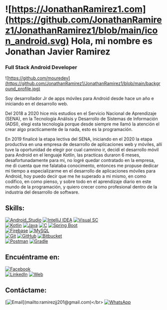 # ![https://JonathanRamirez1.com](https://github.com/JonathanRamirez1/JonathanRamirez1/blob/main/icon_android.svg) Hola, mi nombre es Jonathan Javier Ramirez
### Full Stack Android Developer

![https://github.com/mouredev](https://github.com/JonathanRamirez1/JonathanRamirez1/blob/main/background_profile.jpg)

Soy desarrollador Jr de apps móviles para Android desde hace un año e iniciando en el desarrollo web.

Del 2018 a 2020 hice mis estudios en el Servicio Nacional de Aprendizaje (SENA), en la Tecnología Análisis y Desarrollo de Sistemas de Información (ADSI), elegí esta tecnología porque desde siempre me llamó la atención el crear algo practicamente de la nada, esto es la programación.

En 2019 finalicé la etapa lectiva del SENA, iniciando en el 2020 la etapa productiva en una empresa de desarrollo de aplicaciones web y móviles, allí tuve la oportunidad de elegir por cual camnino ir, decidí el desarrollo móvil para Android en el lenguaje Kotlin, las practicas duraron 6 meses, desafortunadamente para mi, no logré quedar contratado en la empresa, me di cuenta que me falataba conocimento, entonces me propuse dedicar mi tiempo a especializarme en el desarrollo de aplicaciones móviles para Android, hoy puedo decir que me he superado a mi mismo, en como codifico, en como pienso, y sobre todo en el aprendizaje diario en este mundo de la programación, y quiero crecer como profesional dentro de la industria del desarrollo de software.

## Skills:
[![Android_Studio](https://img.shields.io/badge/Android_Studio-3DDC84?style=for-the-badge&logo=android-studio&logoColor=white&labelColor=101010)]()
[![IntelliJ IDEA](https://img.shields.io/badge/IntelliJIDEA-000000.svg?style=for-the-badge&logo=intellij-idea&logoColor=white&labelColor=101010)]()
[![Visual SC](https://img.shields.io/badge/Visual%20Studio%20Code-0078d7.svg?style=for-the-badge&logo=visual-studio-code&logoColor=white&labelColor=101010)]()</br>
[![Kotlin](https://img.shields.io/badge/Kotlin-%23ED8B00?style=for-the-badge&logo=kotlin&logoColor=white&labelColor=101010)]()
[![Java](https://img.shields.io/badge/Java-007396?style=for-the-badge&logo=java&logoColor=white&labelColor=101010)]()
[![C](https://img.shields.io/badge/c-%2300599C.svg?style=for-the-badge&logo=c&logoColor=white&labelColor=101010)]()
[![Spring Boot](https://img.shields.io/badge/Spring_Boot-%236DB33F.svg?style=for-the-badge&logo=spring-boot&logoColor=white&labelColor=101010)]()</br>
[![Firebase](https://img.shields.io/badge/Firebase-FFCA28?style=for-the-badge&logo=firebase&logoColor=white&labelColor=101010)]()
[![MySQL](https://img.shields.io/badge/mysql-%2300f.svg?style=for-the-badge&logo=mysql&logoColor=white&labelColor=101010)]()</br>
[![Git](https://img.shields.io/badge/git-%23F05033.svg?style=for-the-badge&logo=git&logoColor=white&labelColor=101010)]()
[![GitHub](https://img.shields.io/badge/github-%23121011.svg?style=for-the-badge&logo=github&logoColor=white&labelColor=101010)]()
[![Bitbucket](https://img.shields.io/badge/bitbucket-%230047B3.svg?style=for-the-badge&logo=bitbucket&logoColor=white&labelColor=101010)]()</br>
[![Postman](https://img.shields.io/badge/Postman-FF6C37?style=for-the-badge&logo=postman&logoColor=white&labelColor=101010)]()
[![Gradle](https://img.shields.io/badge/Gradle-02303A.svg?style=for-the-badge&logo=Gradle&logoColor=white&labelColor=101010)]()</br>

## Encuéntrame en:

[![Facebook](https://img.shields.io/badge/Facebook-@Jonathan.Ramirez.201-1877F2?style=for-the-badge&logo=facebook&logoColor=white&labelColor=101010)](https://www.facebook.com/Jonathan.Ramirez.201)
</br>
[![LinkedIn](https://img.shields.io/badge/LinkedIn-Jonathan_Ramirez-0077B5?style=for-the-badge&logo=linkedin&logoColor=white&labelColor=101010)](https://www.linkedin.com/in/jonathan-ramirez-b01286202/)
[![Web](https://img.shields.io/badge/My_Website-jonathanramirez.com-14a1f0?style=for-the-badge&logo=dev.to&logoColor=white&labelColor=101010)](https://primer-proyecto-web-by-jonathan-ramirez.netlify.app/)

## Contáctame:

[![Email](https://img.shields.io/badge/ramirezjj201@gmail.com-my_personal_email_(slow_response)-D14836?style=for-the-badge&logo=gmail&logoColor=white&labelColor=101010)](mailto:ramirezjj201@gmail.com)</br>
[![WhatsApp](https://img.shields.io/badge/+573024432942-25D366?style=for-the-badge&logo=whatsapp&logoColor=white&labelColor=101010)]()
